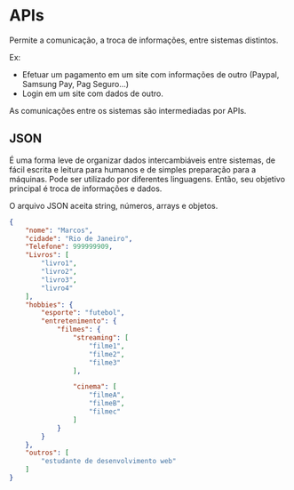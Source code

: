 # APIs

Permite a comunicação, a troca de informações, entre sistemas distintos. 

Ex: 

* Efetuar um pagamento em um site com informações de outro (Paypal, Samsung Pay, Pag Seguro...)
* Login em um site com dados de outro.

As comunicações entre os sistemas são intermediadas por APIs.

## JSON

É uma forma leve de organizar dados intercambiáveis entre sistemas, de fácil escrita e leitura para humanos e de simples preparação para a máquinas. Pode ser utilizado por diferentes linguagens. Então, seu objetivo principal é troca de informações e dados.

O arquivo JSON aceita string, números, arrays e objetos.

```json
{
    "nome": "Marcos",
    "cidade": "Rio de Janeiro",
    "Telefone": 999999909,
    "Livros": [
        "livro1",
        "livro2",
        "livro3",
        "livro4"
    ],
    "hobbies": {
        "esporte": "futebol",
        "entretenimento": {
            "filmes": {
                "streaming": [
                    "filme1",
                    "filme2",
                    "filme3"
                ],

                "cinema": [
                    "filmeA",
                    "filmeB",
                    "filmec"
                ]
            }
        }
    },
    "outros": [
        "estudante de desenvolvimento web"
    ] 
}   
```
